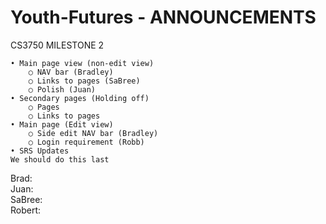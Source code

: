 # Youth-Futures - ANNOUNCEMENTS

CS3750 MILESTONE 2

	• Main page view (non-edit view)
		○ NAV bar (Bradley)
		○ Links to pages (SaBree)
		○ Polish (Juan)
	• Secondary pages (Holding off)
		○ Pages 
		○ Links to pages
	• Main page (Edit view)
		○ Side edit NAV bar (Bradley)
		○ Login requirement (Robb)
	• SRS Updates 
    We should do this last

Brad:
<br/>
Juan:
<br/>
SaBree:
<br/>
Robert:
